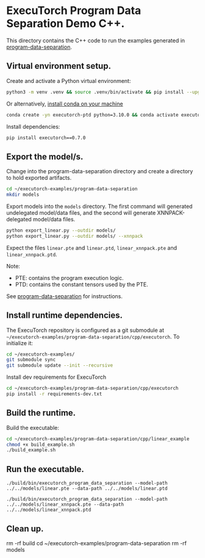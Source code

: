 # ExecuTorch Program Data Separation Demo C++.

This directory contains the C++ code to run the examples generated in [program-data-separation](../program-data-separation/README.md).


## Virtual environment setup.
Create and activate a Python virtual environment:
```bash
python3 -m venv .venv && source .venv/bin/activate && pip install --upgrade pip
```
Or alternatively, [install conda on your machine](https://conda.io/projects/conda/en/latest/user-guide/install/index.html)
```bash
conda create -yn executorch-ptd python=3.10.0 && conda activate executorch-ptd
```

Install dependencies:
```bash
pip install executorch==0.7.0
```

## Export the model/s.

Change into the program-data-separation directory and create a directory to hold exported artifacts.
```bash
cd ~/executorch-examples/program-data-separation
mkdir models
```

Export models into the `models` directory. The first command will generated undelegated model/data files, and the second will generate XNNPACK-delegated model/data files.
```bash
python export_linear.py --outdir models/
python export_linear.py --outdir models/ --xnnpack
```
Expect the files `linear.pte` and `linear.ptd`, `linear_xnnpack.pte` and `linear_xnnpack.ptd`.

Note:
- PTE: contains the program execution logic.
- PTD: contains the constant tensors used by the PTE.

See [program-data-separation](../../program-data-separation/README.md) for instructions.

## Install runtime dependencies.
The ExecuTorch repository is configured as a git submodule at `~/executorch-examples/program-data-separation/cpp/executorch`.  To initialize it:
```bash
cd ~/executorch-examples/
git submodule sync
git submodule update --init --recursive
```
Install dev requirements for ExecuTorch

```bash
cd ~/executorch-examples/program-data-separation/cpp/executorch
pip install -r requirements-dev.txt
```

## Build the runtime.
Build the executable:
```bash
cd ~/executorch-examples/program-data-separation/cpp/linear_example
chmod +x build_example.sh
./build_example.sh
```

## Run the executable.
```
./build/bin/executorch_program_data_separation --model-path ../../models/linear.pte --data-path ../../models/linear.ptd

./build/bin/executorch_program_data_separation --model-path ../../models/linear_xnnpack.pte --data-path ../../models/linear_xnnpack.ptd
```

## Clean up.
rm -rf build
cd ~/executorch-examples/program-data-separation
rm -rf models
